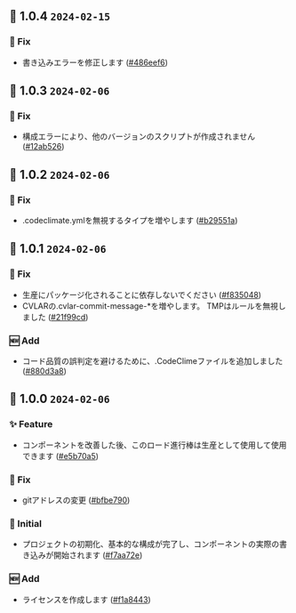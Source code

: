 ## 🎉 1.0.4 `2024-02-15`
### 🐛 Fix
- 書き込みエラーを修正します ([#486eef6](https://github.com/kwooshung/files/commit/486eef6e5c4001a2b162cb6dbd9166a2c47b91cb))

## 🎉 1.0.3 `2024-02-06`
### 🐛 Fix
- 構成エラーにより、他のバージョンのスクリプトが作成されません ([#12ab526](https://github.com/kwooshung/files/commit/12ab526cb42551656f6fe74b1943097e6da692f4))

## 🎉 1.0.2 `2024-02-06`
### 🐛 Fix
- .codeclimate.ymlを無視するタイプを増やします ([#b29551a](https://github.com/kwooshung/files/commit/b29551af41dff9b80e71dfa2340956a936285cc5))

## 🎉 1.0.1 `2024-02-06`
### 🐛 Fix
- 生産にパッケージ化されることに依存しないでください ([#f835048](https://github.com/kwooshung/files/commit/f835048f01d97bd61af4f9c2dbed503be15f0f7e))
- CVLARの.cvlar-commit-message-*を増やします。 TMPはルールを無視しました ([#21f99cd](https://github.com/kwooshung/files/commit/21f99cd742a1c747421f3105b9f28759db848ce9))
### 🆕 Add
- コード品質の誤判定を避けるために、.CodeClimeファイルを追加しました ([#880d3a8](https://github.com/kwooshung/files/commit/880d3a813d12d0d0a0792f717319db1f808f4997))

## 🎉 1.0.0 `2024-02-06`
### ✨ Feature
- コンポーネントを改善した後、このロード進行棒は生産として使用して使用できます ([#e5b70a5](https://github.com/kwooshung/files/commit/e5b70a5bb4c61964628829dc86628bebe0c00dc5))
### 🐛 Fix
- gitアドレスの変更 ([#bfbe790](https://github.com/kwooshung/files/commit/bfbe790f772046e63360912c290c819504c353dd))
### 🍻 Initial
- プロジェクトの初期化、基本的な構成が完了し、コンポーネントの実際の書き込みが開始されます ([#f7aa72e](https://github.com/kwooshung/files/commit/f7aa72ec18fa74956a55b81367d00f16034fe3f9))
### 🆕 Add
- ライセンスを作成します ([#f1a8443](https://github.com/kwooshung/files/commit/f1a844357c7101f3ab82716d16610c55e58b0ae1))